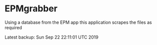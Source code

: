 # EPMgrabber
Using a database from the EPM app this application scrapes the files as required


Latest backup: Sun Sep 22 22:11:01 UTC 2019
